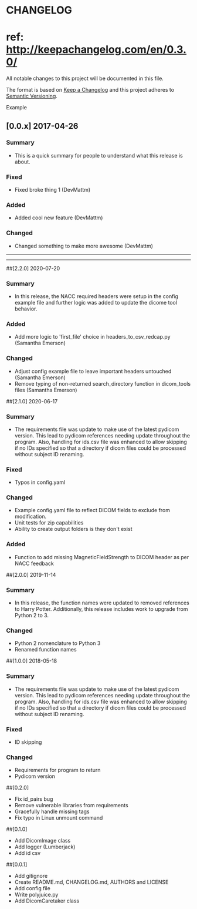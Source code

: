 # CHANGELOG
# ref: http://keepachangelog.com/en/0.3.0/
All notable changes to this project will be documented in this file.

The format is based on [Keep a Changelog](http://keepachangelog.com/)
and this project adheres to [Semantic Versioning](http://semver.org/).

Example
## [0.0.x] 2017-04-26
### Summary
 * This is a quick summary for people to understand what this release is about.

### Fixed
 * Fixed broke thing 1 (DevMattm)

### Added
 * Added cool new feature (DevMattm)

### Changed
 * Changed something to make more awesome (DevMattm)

-------------------------------------------------------------------------
-------------------------------------------------------------------------
##[2.2.0] 2020-07-20
### Summary
* In this release, the NACC required headers were setup in the config example file and further logic was added to update the dicome tool behavior.

### Added
* Add more logic to 'first_file' choice in headers_to_csv_redcap.py (Samantha Emerson)

### Changed
* Adjust config example file to leave important headers untouched (Samantha Emerson)
* Remove typing of non-returned search_directory function in dicom_tools files (Samantha Emerson)

##[2.1.0] 2020-06-17
### Summary
 * The requirements file was update to make use of the latest pydicom version. This lead to pydicom references needing update throughout the program. Also, handling for ids.csv file was enhanced to allow skipping if no IDs specified so that a directory if dicom files could be processed without subject ID renaming.

### Fixed
  * Typos in config.yaml

### Changed
 * Example config.yaml file to reflect DICOM fields to exclude from modification.
 * Unit tests for zip capabilities
 * Ability to create output folders is they don't exist

 ### Added
 * Function to add missing MagneticFieldStrength to DICOM header as per NACC feedback

##[2.0.0] 2019-11-14
### Summary
 * In this release, the function names were updated to removed references to Harry Potter. Additionally, this release includes work to upgrade from Python 2 to 3.

### Changed
 * Python 2 nomenclature to Python 3
 * Renamed function names

##[1.0.0] 2018-05-18
### Summary
 * The requirements file was update to make use of the latest pydicom version. This lead to pydicom references needing update throughout the program. Also, handling for ids.csv file was enhanced to allow skipping if no IDs specified so that a directory if dicom files could be processed without subject ID renaming.

### Fixed
  * ID skipping

### Changed
 * Requirements for program to return
 * Pydicom version

##[0.2.0]
 * Fix id_pairs bug
 * Remove vulnerable libraries from requirements
 * Gracefully handle missing tags
 * Fix typo in Linux unmount command

##[0.1.0]
 * Add DicomImage class
 * Add logger (Lumberjack)
 * Add id csv

##[0.0.1]
 * Add gitignore
 * Create README.md, CHANGELOG.md, AUTHORS and LICENSE
 * Add config file
 * Write polyjuice.py
 * Add DicomCaretaker class
